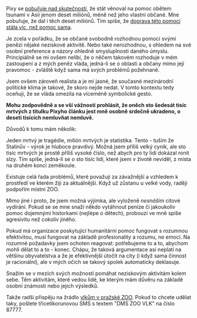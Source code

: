 <!-- dcterms:identifier = riderweblog#190 -->
<!-- dcterms:title = Proč jsem nepřispěl na Asii -->
<!-- dcterms:abstract = Pixy se pobuřuje nad skutečností, že stát věnoval na pomoc obětem tsunami v Asii jenom deset miliónů, méně než jeho vlastní občané. Mne pobuřuje, že dal i těch deset miliónů. Tím spíše, že doprava této pomoci stála víc, než pomoc sama. -->
<!-- np9:categoryId = 1 -->
<!-- x4w:category = Koně -->
<!-- np9:authorId = 1 -->
<!-- np9:authorEmail = michal.valasek@altairis.cz -->
<!-- dcterms:creator = Michal Altair Valášek -->
<!-- dcterms:created = 2005-01-10T04:44:58.09+01:00 -->
<!-- dcterms:dateAccepted = 2005-01-10T04:44:58.09+01:00 -->

Pixy se [pobuřuje nad skutečností](http://www.pixy.cz/pixylophone/2005_01_archiv.html#1105304556), že stát věnoval na pomoc obětem tsunami v Asii jenom deset miliónů, méně než jeho vlastní občané. Mne pobuřuje, že dal i těch deset miliónů. Tím spíše, že [doprava této pomoci stála víc, než pomoc sama](http://www.ceskenoviny.cz/domov/index_view.php?id=109381).

Je zcela v pořádku, že se občané svobodně rozhodnou pomoci svými penězi nějaké neziskové aktivitě. Nebo také nerozhodnou, s ohledem na své osobní preference a názory ohledně smysluplnosti daného úmyslu. Principiálně se mi ovšem nelíbí, že o něčem takovém rozhoduje v mém zastoupení a z mých peněz vláda, jedná-li se o oblasti a občany mimo její pravomoc - zvláště když sama má svých problémů požehnaně.

Jsem ovšem zároveň realista a je mi jasné, že současné mezinárodní politické klima je takové, že skoro nejde nedat. V tomto kontextu tedy oceňuji, že se vláda omezila na víceméně symbolické gesto.

<strong>Mohu zodpovědně a se vší vážností prohlásit, že oněch sto šedesát tisíc mrtvých z titulku Pixyho článku jest mně osobně srdečně ukradeno, o deseti tisících nemluvňat nemluvě.</strong>

Důvodů k tomu mám několik:

Jeden mrtvý je tragédie, milión mrtvých je statistika. Tento - tuším že Stalinův - výrok je hluboce pravdivý. Možná jsem příliš velký cynik, ale sto tisíc mrtvých je prostě příliš vysoké číslo, než abych pro ty lidi dokázal ronit slzy. Tím spíše, jedná-li se o sto tisíc lidí, které jsem v životě neviděl, z místa na druhém konci zeměkoule.

Existuje celá řada problémů, které považuji za závažnější a vzhledem k prostředí ve kterém žiji za aktuálnější. Když už zůstanu u velké vody, raději podpořím místní ZOO.

Mimo jiné i proto, že jsem možná výjimka, ale vyloženě <em>nesnáším</em> citové vydírání. Pokud se se mne snaží někdo vytáhnout peníze či jakoukoliv pomoc dojemnými historkami (nejlépe o dětech), probouzí ve mně spíše agresivitu než cokoliv jiného.

Pokud má organizace poskytující humanitární pomoc fungovat s rozumnou efektivitou, musí fungovat na základě profesionality a rozumu, ne emocí. Na rozumné požadavky jsem ochoten reagovat: potřebujeme to a to, abychom mohli dělat to a to - konec. Chápu, že taková argumentace asi neplatí na většinu obyvatelstva a že je efektivnější útočit na city (i když sama činnost je racionální), ale v mých očích se takový spolek automaticky deklasuje.

Snažím se v mezích svých možností pomáhat neziskovým aktivitám kolem sebe. Těm aktivitám, které vedou lidé, ke kterým mám důvěru na základě osobní známosti nebo jejich výsledků.

Takže radši přispěju na žrádlo [vlkům v pražské ZOO](http://www.zoopraha.cz/sms.php). Pokud to chcete udělat taky, pošlete třicetikorunovou SMS s textem "DMS ZOO VLK" na číslo 87777.